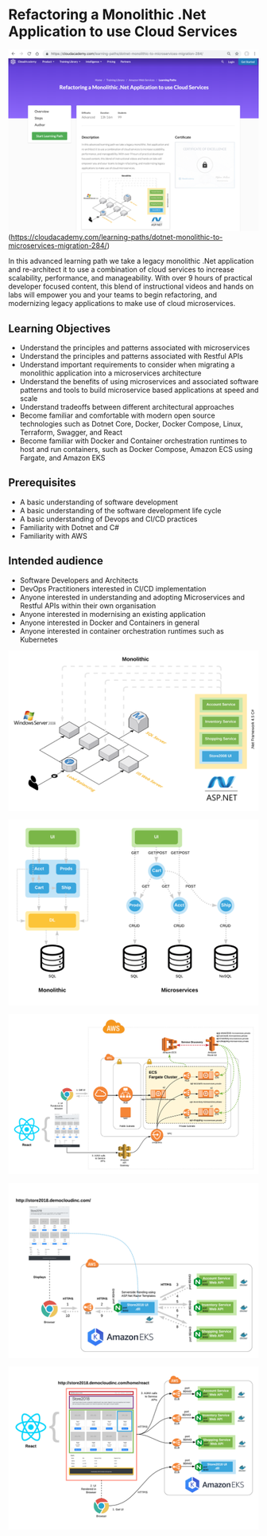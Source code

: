 # Refactoring a Monolithic .Net Application to use Cloud Services

![Alt text](Docs/CloudAcademyLP.png?raw=true "CloudAcademy LP: Refactoring a Monolithic .Net Application to use Cloud Services")(https://cloudacademy.com/learning-paths/dotnet-monolithic-to-microservices-migration-284/)

In this advanced learning path we take a legacy monolithic .Net application and re-architect it to use a combination of cloud services to increase scalability, performance, and manageability. With over 9 hours of practical developer focused content, this blend of instructional videos and hands on labs will empower you and your teams to begin refactoring, and modernizing legacy applications to make use of cloud microservices.  

## Learning Objectives

* Understand the principles and patterns associated with microservices
* Understand the principles and patterns associated with Restful APIs
* Understand important requirements to consider when migrating a monolithic application into a microservices architecture
* Understand the benefits of using microservices and associated software patterns and tools to build microservice based applications at speed and scale
* Understand tradeoffs between different architectural approaches 
* Become familiar and comfortable with modern open source technologies such as Dotnet Core, Docker, Docker Compose, Linux, Terraform, Swagger, and React
* Become familiar with Docker and Container orchestration runtimes to host and run containers, such as Docker Compose, Amazon ECS using Fargate, and Amazon EKS

## Prerequisites

* A basic understanding of software development
* A basic understanding of the software development life cycle
* A basic understanding of Devops and CI/CD practices
* Familiarity with Dotnet and C#
* Familiarity with AWS

## Intended audience

* Software Developers and Architects
* DevOps Practitioners interested in CI/CD implementation
* Anyone interested in understanding and adopting Microservices and Restful APIs within their own organisation
* Anyone interested in modernising an existing application
* Anyone interested in Docker and Containers in general
* Anyone interested in container orchestration runtimes such as Kubernetes

![Alt text](Docs/Monolithic.png?raw=true "Monolithic")

![Alt text](Docs/Microservices.png?raw=true "Microservices")

![Alt text](Docs/APIGatewayECSServiceDiscovery.png?raw=true "APIGateway ECS and ServiceDiscovery")

![Alt text](Docs/EKSRazorTemplating.png?raw=true "EKS Razor Templating")

![Alt text](Docs/EKSReactComponentsCalling.png?raw=true "EKS React Components Calling")

